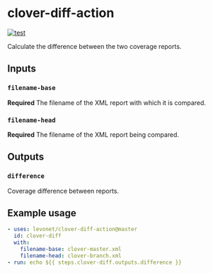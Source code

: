 # clover-diff-action
[![test](https://github.com/levonet/clover-diff-action/actions/workflows/test.yml/badge.svg)](https://github.com/levonet/clover-diff-action/actions/workflows/test.yml)

Calculate the difference between the two coverage reports.

## Inputs

### `filename-base`

**Required** The filename of the XML report with which it is compared.

### `filename-head`

**Required** The filename of the XML report being compared.

## Outputs

### `difference`

Coverage difference between reports.

## Example usage

```yaml
- uses: levonet/clover-diff-action@master
  id: clover-diff
  with:
    filename-base: clover-master.xml
    filename-head: clover-branch.xml
- run: echo ${{ steps.clover-diff.outputs.difference }}
```
